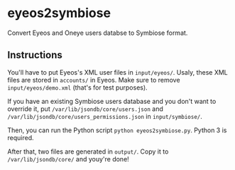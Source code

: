 eyeos2symbiose
==============

Convert Eyeos and Oneye users databse to Symbiose format.

Instructions
------------

You'll have to put Eyeos's XML user files in `input/eyeos/`. Usaly, these XML files are stored in `accounts/` in Eyeos. Make sure to remove `input/eyeos/demo.xml` (that's for test purposes).

If you have an existing Symbiose users database and you don't want to override it, put `/var/lib/jsondb/core/users.json` and `/var/lib/jsondb/core/users_permissions.json` in `input/symbiose/`.

Then, you can run the Python script `python eyeos2symbiose.py`. Python 3 is required.

After that, two files are generated in `output/`. Copy it to `/var/lib/jsondb/core/` and youy're done!
